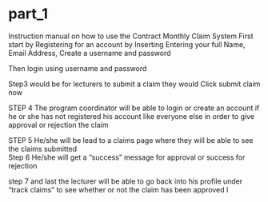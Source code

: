 # part_1
Instruction manual on how to use the Contract Monthly Claim System
First start by Registering for an account by Inserting Entering your full Name, Email Address,
Create a username and password 
 
Then login using username and password 
 

Step3 would be for lecturers to submit a claim they would Click submit claim now 
 


STEP 4 The program coordinator will be able to login or create an account if he or she has not registered his account  like everyone else in order to give approval  or rejection the claim  

STEP 5 He/she will be  lead to a claims page where they will be able to see the claims submitted  
Step 6 He/she will get a “success” message for approval or success for rejection  


step 7 and last the lecturer will be able to go back into his profile under “track claims” to see whether or not the claim has been approved 
I 
 






